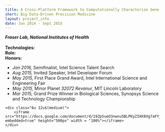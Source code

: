 ```yaml
---
title: A Cross-Platform Framework to Computationally Characterize Gene Presence and Function
short: Big Data-Driven Precision Medicine
layout: project_info
date: Jun 2014 - Sept 2015
---
```


<div class="row 200%">
	<div class="6u 12u$(medium)">
		<div class="box">
			<b><i>Fraser Lab, National Institutes of Health</i></b>
			<br><br>
			<strong>Technologies:</strong> 
			<br>
			<strong>Role:</strong>
			<br>
			<strong>Honors:</strong>
			<ul>
				<li><i>Jan 2016, </i>Semifinalist, Intel Science Talent Search</li>
				<li><i>Aug 2015, </i>Invited Speaker, Intel Developer Forum</li>
				<li><i>May 2015, </i>First Place Grand Award, Intel International Science and Engineering Fair</li>
				<li><i>May 2015, </i>Minor Planet <i>32072 Revanur</i>, MIT Lincoln Laboratory</li>
				<li><i>Mar 2015, </i>Grand Prize Winner in Biological Sciences, Synopsys Science and Technology Championship</li>
			</ul>
		</div>
	</div>


	<div class="6u 12u$(medium)">
		<iframe src="https://docs.google.com/document/d/19ZpSueO3nwnu5BLPKyZIHX8Xg7aFYjWJEgmrANRagNg/pub?embedded=true" height="500px" width = "100%"></iframe>
	</div>
</div>
